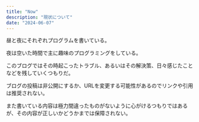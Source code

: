 ```yaml
---
title: "Now"
description: "現状について"
date: "2024-06-07"
---
```


昼と夜にそれぞれプログラムを書いている。

夜は空いた時間で主に趣味のプログラミングをしている。

このブログではその時起こったトラブル、あるいはその解決策、日々感じたことなどを残していくつもりだ。

ブログの投稿は非公開にするか、URLを変更する可能性があるのでリンクや引用は推奨されない。

また書いている内容は極力間違ったものがないように心がけるつもりではあるが、その内容が正しいかどうかまでは保障されない。
